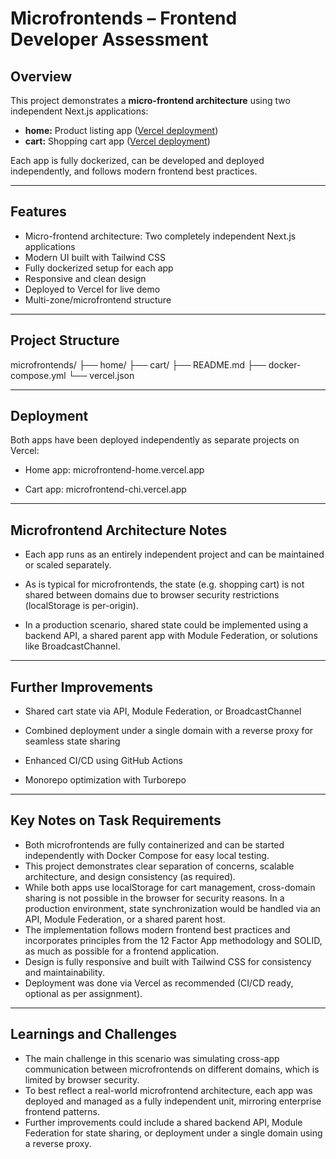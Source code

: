 # Microfrontends – Frontend Developer Assessment

## Overview

This project demonstrates a **micro-frontend architecture** using two independent Next.js applications:

- **home:** Product listing app ([Vercel deployment](https://microfrontend-home.vercel.app/))
- **cart:** Shopping cart app ([Vercel deployment](https://microfrontend-chi.vercel.app/))

Each app is fully dockerized, can be developed and deployed independently, and follows modern frontend best practices.

---

## Features

- Micro-frontend architecture: Two completely independent Next.js applications
- Modern UI built with Tailwind CSS
- Fully dockerized setup for each app
- Responsive and clean design
- Deployed to Vercel for live demo
- Multi-zone/microfrontend structure

---

## Project Structure


microfrontends/
├── home/
├── cart/
├── README.md
├── docker-compose.yml
└── vercel.json

---

## Deployment
Both apps have been deployed independently as separate projects on Vercel:

- Home app: microfrontend-home.vercel.app

- Cart app: microfrontend-chi.vercel.app

---

## Microfrontend Architecture Notes

- Each app runs as an entirely independent project and can be maintained or scaled separately.

- As is typical for microfrontends, the state (e.g. shopping cart) is not shared between domains due to browser security restrictions (localStorage is per-origin).

- In a production scenario, shared state could be implemented using a backend API, a shared parent app with Module Federation, or solutions like BroadcastChannel.

--- 

## Further Improvements

- Shared cart state via API, Module Federation, or BroadcastChannel

- Combined deployment under a single domain with a reverse proxy for seamless state sharing

- Enhanced CI/CD using GitHub Actions

- Monorepo optimization with Turborepo

--- 

## Key Notes on Task Requirements

- Both microfrontends are fully containerized and can be started independently with Docker Compose for easy local testing.
- This project demonstrates clear separation of concerns, scalable architecture, and design consistency (as required).
- While both apps use localStorage for cart management, cross-domain sharing is not possible in the browser for security reasons. In a production environment, state synchronization would be handled via an API, Module Federation, or a shared parent host.
- The implementation follows modern frontend best practices and incorporates principles from the 12 Factor App methodology and SOLID, as much as possible for a frontend application.
- Design is fully responsive and built with Tailwind CSS for consistency and maintainability.
- Deployment was done via Vercel as recommended (CI/CD ready, optional as per assignment).

--- 

## Learnings and Challenges

- The main challenge in this scenario was simulating cross-app communication between microfrontends on different domains, which is limited by browser security.
- To best reflect a real-world microfrontend architecture, each app was deployed and managed as a fully independent unit, mirroring enterprise frontend patterns.
- Further improvements could include a shared backend API, Module Federation for state sharing, or deployment under a single domain using a reverse proxy.
